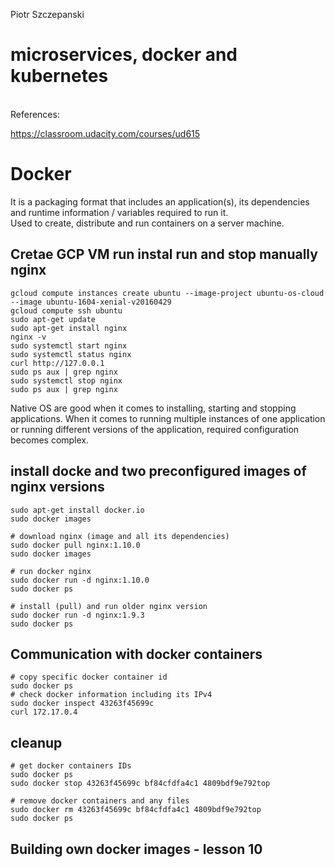 Piotr Szczepanski

# microservices, docker and kubernetes
<br>
References:

https://classroom.udacity.com/courses/ud615



# Docker
It is a packaging format that includes an application(s), its dependencies and runtime information / variables required to run it.  
Used to create, distribute and run containers on a server machine. 

## Cretae GCP VM run instal run and stop manually nginx

```shell
gcloud compute instances create ubuntu --image-project ubuntu-os-cloud --image ubuntu-1604-xenial-v20160429
gcloud compute ssh ubuntu
sudo apt-get update
sudo apt-get install nginx
nginx -v
sudo systemctl start nginx
sudo systemctl status nginx
curl http://127.0.0.1 
sudo ps aux | grep nginx
sudo systemctl stop nginx
sudo ps aux | grep nginx
```
Native OS are good when it comes to installing, starting and stopping applications. 
When it comes to running multiple instances of one application or running different versions of the application, required configuration becomes complex.  

## install docke and two preconfigured images of nginx versions
```shell 
sudo apt-get install docker.io 
sudo docker images

# download nginx (image and all its dependencies)
sudo docker pull nginx:1.10.0
sudo docker images

# run docker nginx
sudo docker run -d nginx:1.10.0
sudo docker ps

# install (pull) and run older nginx version
sudo docker run -d nginx:1.9.3
sudo docker ps
```

## Communication with docker containers
```shell
# copy specific docker container id
sudo docker ps
# check docker information including its IPv4
sudo docker inspect 43263f45699c
curl 172.17.0.4
```
## cleanup 
```shell
# get docker containers IDs
sudo docker ps
sudo docker stop 43263f45699c bf84cfdfa4c1 4809bdf9e792top 

# remove docker containers and any files
sudo docker rm 43263f45699c bf84cfdfa4c1 4809bdf9e792top
sudo docker ps
```

## Building own docker images - lesson 10
